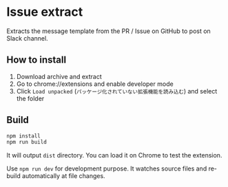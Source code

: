 # Issue extract

Extracts the message template from the PR / Issue on GitHub to post on Slack channel.

## How to install

1. Download archive and extract
1. Go to chrome://extensions and enable developer mode
1. Click `Load unpacked` (`パッケージ化されていない拡張機能を読み込む`) and select the folder

## Build

```bash
npm install
npm run build
```

It will output `dist` directory. You can load it on Chrome to test the extension.

Use `npm run dev` for development purpose. It watches source files and re-build automatically at file changes.
